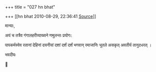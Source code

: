+++
title = "027 hn bhat"

+++
[[hn bhat	2010-08-29, 22:36:41 [Source](https://groups.google.com/g/bvparishat/c/doVnFJCjbHg)]]



मान्याः,

  

अयं च तत्रैव गंगालहरीव्याख्यने णमुलन्तः प्रयोगः:

  

पापकर्मस्वेव रतानां देहिनां दयनीयां दशां दर्शं दर्शं भगवान्‌ रमाजानिः भूतले असकृत्‌ अवतीर्य तानुदधरत्‌ ।

  

भवदीयः



